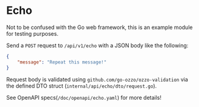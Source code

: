 # Echo

Not to be confused with the Go web framework, this is an example module for testing purposes.

Send a `POST` request to `/api/v1/echo` with a JSON body like the following:
```json
{
    "message": "Repeat this message!"
}
```

Request body is validated using `github.com/go-ozzo/ozzo-validation` via the defined DTO struct (`internal/api/echo/dto/request.go`).

See OpenAPI specs(`/doc/openapi/echo.yaml`) for more details! 

